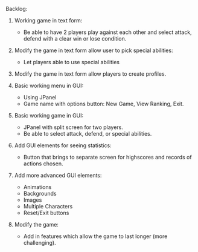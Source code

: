 Backlog:  

1. Working game in text form:  
    - Be able to have 2 players play against each other and select attack, defend with a clear win or lose condition.  

2. Modify the game in text form allow user to pick special abilities:  
    - Let players able to use special abilities  

3. Modify the game in text form allow players to create profiles.  

4. Basic working menu in GUI:  
    - Using JPanel  
    - Game name with options button: New Game, View Ranking, Exit.  

5. Basic working game in GUI:  
    - JPanel with split screen for two players.  
    - Be able to select attack, defend, or special abilities.  

6. Add GUI elements for seeing statistics:
    - Button that brings to separate screen for highscores and records of actions chosen.  

7. Add more advanced GUI elements:  
    - Animations  
    - Backgrounds  
    - Images  
    - Multiple Characters  
    - Reset/Exit buttons  

8. Modify the game:  
    - Add in features which allow the game to last longer (more challenging).  
